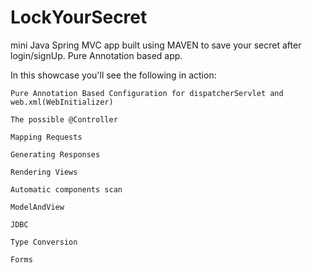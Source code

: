 # LockYourSecret
mini Java Spring MVC app built using MAVEN to save your secret after login/signUp. Pure Annotation based app.



In this showcase you'll see the following in action:



	Pure Annotation Based Configuration for dispatcherServlet and web.xml(WebInitializer)

	The possible @Controller

	Mapping Requests

	Generating Responses

	Rendering Views
	
	Automatic components scan
	
	ModelAndView

	JDBC
	
	Type Conversion

	Forms

	
